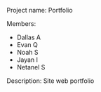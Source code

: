 Project name: Portfolio

Members:
- Dallas A
- Evan Q
- Noah S
- Jayan I
- Netanel S

Description: Site web portfolio
